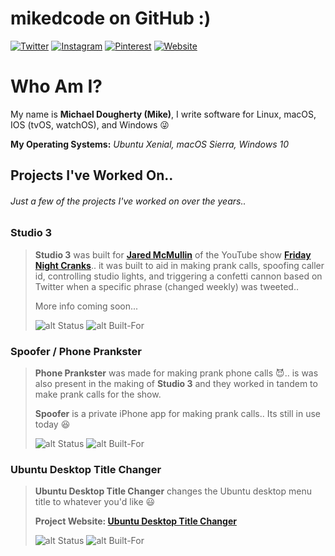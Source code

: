 # mikedcode on GitHub :)

[![Twitter](https://img.shields.io/badge/mike's%20twitter-%40mikedcode-1da1f2.svg)](https://twitter.com/mikedcode)
[![Instagram](https://img.shields.io/badge/mike's%20instagram-%40mikedcode-c13584.svg)](https://www.instagram.com/mikedcode)
[![Pinterest](https://img.shields.io/badge/mike's%20pinterest-%40mikedcode-bd081c.svg)](https://www.pinterest.com/mikedcode)
[![Website](https://img.shields.io/badge/develops%20for-Linux%20%7C%20macOS%20%7C%20IOS%20%7C%20Windows-1976D2.svg)](http://mikedcode.com)

# Who Am I?
My name is **Michael Dougherty (Mike)**, I write software for Linux, macOS, IOS (tvOS, watchOS), and Windows :stuck_out_tongue_winking_eye:

**My Operating Systems:** _Ubuntu Xenial, macOS Sierra, Windows 10_

## Projects I've Worked On..
###### Just a few of the projects I've worked on over the years..

[private-status]: https://img.shields.io/badge/status-private-red.svg "Private Project"
[public-status]: https://img.shields.io/badge/status-public-brightgreen.svg "Public Project"
[built-macios]: https://img.shields.io/badge/built%20for-macOS%20%7C%20IOS-fc3158.svg "Built For: macOS | IOS"
[built-ubuntu]: https://img.shields.io/badge/built%20for-Ubuntu-dd4814.svg "Built For: Ubuntu"

### Studio 3
> **Studio 3** was built for [**Jared McMullin**](http://www.jaredmcmullin.com/) of the YouTube show [**Friday Night Cranks**](https://www.youtube.com/user/FridayNightCranks)..
> it was built to aid in making prank calls, spoofing caller id, controlling studio lights,
> and triggering a confetti cannon based on Twitter when a specific phrase (changed weekly) was tweeted..
>
> More info coming soon...
>
> ![alt Status][private-status]
> ![alt Built-For][built-macios]

### Spoofer / Phone Prankster
> **Phone Prankster** was made for making prank phone calls :smiling_imp:..
> is was also present in the making of **Studio 3** and they worked in tandem
> to make prank calls for the show.
>
> **Spoofer** is a private iPhone app for making prank calls.. Its still in use today :laughing:
>
> ![alt Status][private-status]
> ![alt Built-For][built-macios]

### Ubuntu Desktop Title Changer
> **Ubuntu Desktop Title Changer** changes the Ubuntu desktop menu title to whatever you'd like :smiley:
>
> **Project Website: [Ubuntu Desktop Title Changer](http://p.mikedcode.com/udtc)**
>
> ![alt Status][public-status]
> ![alt Built-For][built-ubuntu]
